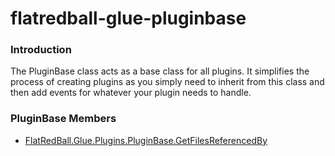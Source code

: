 # flatredball-glue-pluginbase

### Introduction

The PluginBase class acts as a base class for all plugins. It simplifies the process of creating plugins as you simply need to inherit from this class and then add events for whatever your plugin needs to handle.

### PluginBase Members

* [FlatRedBall.Glue.Plugins.PluginBase.GetFilesReferencedBy](../../../../../frb/docs/index.php)
